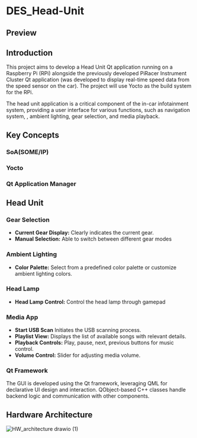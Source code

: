 # DES_Head-Unit

## Preview

## Introduction

This project aims to develop a Head Unit Qt application running on a Raspberry Pi (RPi) alongside the previously developed PiRacer Instrument Cluster Qt application (was developed to display real-time speed data from the speed sensor on the car).  The project will use Yocto as the build system for the RPi.

The head unit application is a critical component of the in-car infotainment system, providing a user interface for various functions, such as navigation system, , ambient lighting, gear selection, and media playback.


## Key Concepts
### SoA(SOME/IP)

### Yocto

### Qt Application Manager


## Head Unit


### Gear Selection

- **Current Gear Display:** Clearly indicates the current gear.
- **Manual Selection:** Able to switch between different gear modes
  
### Ambient Lighting

- **Color Palette:** Select from a predefined color palette or customize ambient lighting colors.

### Head Lamp
- **Head Lamp Control:** Control the head lamp through gamepad

### Media App

- **Start USB Scan** Initiates the USB scanning process.
- **Playlist View:** Displays the list of available songs with relevant details.
- **Playback Controls:** Play, pause, next, previous buttons for music control.
- **Volume Control:** Slider for adjusting media volume.


### Qt Framework

The GUI is developed using the Qt framework, leveraging QML for declarative UI design and interaction. QObject-based C++ classes handle backend logic and communication with other components.

## Hardware Architecture
![HW_architecture drawio (1)](https://github.com/SEA-ME-Team6/DES_Head-Unit/assets/106136905/0fed61fa-2bc6-4965-886b-cb55bad98cd1)


